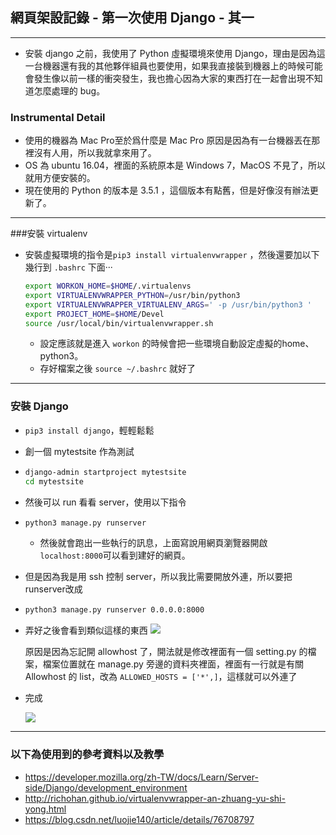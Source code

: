## 網頁架設記錄 - 第一次使用 Django - 其一

----

- 安裝 django 之前，我使用了 Python 虛擬環境來使用 Django，理由是因為這一台機器還有我的其他夥伴組員也要使用，如果我直接裝到機器上的時候可能會發生像以前一樣的衝突發生，我也擔心因為大家的東西打在一起會出現不知道怎麼處理的 bug。

### Instrumental Detail
- 使用的機器為 Mac Pro至於爲什麼是 Mac Pro 原因是因為有一台機器丟在那裡沒有人用，所以我就拿來用了。
- OS 為 ubuntu 16.04，裡面的系統原本是 Windows 7，MacOS 不見了，所以就用方便安裝的。
- 現在使用的 Python 的版本是 3.5.1 ，這個版本有點舊，但是好像沒有辦法更新了。

----

###安裝 virtualenv

- 安裝虛擬環境的指令是```pip3 install virtualenvwrapper``` ，然後還要加以下幾行到 ```.bashrc``` 下面···

  ```bash
  export WORKON_HOME=$HOME/.virtualenvs
  export VIRTUALENVWRAPPER_PYTHON=/usr/bin/python3
  export VIRTUALENVWRAPPER_VIRTUALENV_ARGS=' -p /usr/bin/python3 '
  export PROJECT_HOME=$HOME/Devel
  source /usr/local/bin/virtualenvwrapper.sh
  ```
  - 設定應該就是進入 ```workon``` 的時候會把一些環境自動設定虛擬的home、python3。
  - 存好檔案之後 ```source ~/.bashrc``` 就好了

----

### 安裝 Django

- ```pip3 install django```，輕輕鬆鬆

- 創一個 mytestsite 作為測試

- ```bash
  django-admin startproject mytestsite
  cd mytestsite
  ```

- 然後可以 run 看看 server，使用以下指令

- ```bash
  python3 manage.py runserver 
  ```

  - 然後就會跑出一些執行的訊息，上面寫說用網頁瀏覽器開啟```localhost:8000```可以看到建好的網頁。

- 但是因為我是用 ssh 控制 server，所以我比需要開放外連，所以要把 runserver改成

- ```bash
  python3 manage.py runserver 0.0.0.0:8000
  ```

- 弄好之後會看到類似這樣的東西
  ![](./p1.png)

  原因是因為忘記開 allowhost 了，開法就是修改裡面有一個 setting.py 的檔案，檔案位置就在 manage.py 旁邊的資料夾裡面，裡面有一行就是有關 Allowhost 的 list，改為 ```ALLOWED_HOSTS = ['*',]```，這樣就可以外連了


- 完成

  ![](./p2.png)

----

### 以下為使用到的參考資料以及教學

- https://developer.mozilla.org/zh-TW/docs/Learn/Server-side/Django/development_environment
- http://richohan.github.io/virtualenvwrapper-an-zhuang-yu-shi-yong.html
- https://blog.csdn.net/luojie140/article/details/76708797